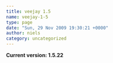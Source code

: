```yaml
---
title: veejay 1.5
name: veejay-1-5
type: page
date: "Sun, 29 Nov 2009 19:30:21 +0000"
author: niels
category: uncategorized
---
```

**Current version: 1.5.22**